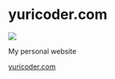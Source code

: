 # yuricoder.com

<img src="https://travis-ci.org/yurifedorov/yuricoder.svg?branch=master">

My personal website

<a href="https://yuricoder.dev/">yuricoder.com</a>
